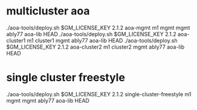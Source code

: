 # multicluster aoa
./aoa-tools/deploy.sh $GM_LICENSE_KEY 2.1.2 aoa-mgmt m1 mgmt mgmt ably77 aoa-lib HEAD
./aoa-tools/deploy.sh $GM_LICENSE_KEY 2.1.2 aoa-cluster1 m1 cluster1 mgmt ably77 aoa-lib HEAD
./aoa-tools/deploy.sh $GM_LICENSE_KEY 2.1.2 aoa-cluster2 m1 cluster2 mgmt ably77 aoa-lib HEAD

# single cluster freestyle
./aoa-tools/deploy.sh $GM_LICENSE_KEY 2.1.2 single-cluster-freestyle m1 mgmt mgmt ably77 aoa-lib HEAD